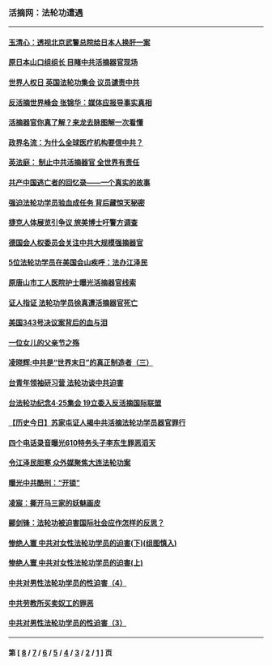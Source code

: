 ### 活摘网：法轮功遭遇
---
#### [玉清心：透视北京武警总院给日本人换肝一案](../../pages/nf5881/n13771978.md?06170430) 
#### [原日本山口组组长 目睹中共活摘器官现场](../../pages/nf5881/n13767360.md?06170430) 
#### [世界人权日 英国法轮功集会 议员谴责中共](../../pages/nf5881/n13431763.md?06170430) 
#### [反活摘世界峰会 张锦华：媒体应报导事实真相](../../pages/nf5881/n13278502.md?06170430) 
#### [活摘器官你真了解？来龙去脉图解一次看懂](../../pages/nf5881/n13013820.md?06170430) 
#### [政界名流：为什么全球医疗机构要信中共？](../../pages/nf5881/n11945479.md?06170430) 
#### [英法庭： 制止中共活摘器官 全世界有责任](../../pages/nf5881/n11330691.md?06170430) 
#### [共产中国逃亡者的回忆录——一个真实的故事](../../pages/nf5881/n10918649.md?06170430) 
#### [强迫法轮功学员验血成任务 背后藏惊天秘密](../../pages/nf5881/n4252384.md?06170430) 
#### [捷克人体展览引争议 旅美博士吁警方调查](../../pages/nf5881/n9429187.md?06170430) 
#### [德国会人权委员会关注中共大规模强摘器官](../../pages/nf5881/n8418950.md?06170430) 
#### [5位法轮功学员在美国会山疾呼：法办江泽民](../../pages/nf5881/n8101519.md?06170430) 
#### [原唐山市工人医院护士曝光活摘器官线索](../../pages/nf5881/n8076384.md?06170430) 
#### [证人指证 法轮功学员徐真遭活摘器官死亡](../../pages/nf5881/n8042467.md?06170430) 
#### [美国343号决议案背后的血与泪](../../pages/nf5881/n8020684.md?06170430) 
#### [一位女儿的父亲节之殇](../../pages/nf5881/n8014122.md?06170430) 
#### [凌晓辉:中共是“世界末日”的真正制造者（三）](../../pages/nf5881/n4210333.md?06170430) 
#### [台青年领袖研习营 法轮功谈中共迫害](../../pages/nf5881/n4141857.md?06170430) 
#### [台法轮功纪念4‧25集会 19立委入反活摘国际联盟](../../pages/nf5881/n4141821.md?06170430) 
#### [【历史今日】苏家屯证人揭中共活摘法轮功学员器官罪行](../../pages/nf5881/n4135912.md?06170430) 
#### [四个电话录音曝光610特务头子李东生罪恶滔天](../../pages/nf5881/n4040060.md?06170430) 
#### [令江泽民胆寒 众外媒聚焦大连法轮功案](../../pages/nf5881/n3932671.md?06170430) 
#### [曝光中共酷刑：“开锁”](../../pages/nf5881/n3889373.md?06170430) 
#### [凌宸：撕开马三家的妖魅画皮](../../pages/nf5881/n3849369.md?06170430) 
#### [郦剑锋：法轮功被迫害国际社会应作怎样的反思？](../../pages/nf5881/n3824560.md?06170430) 
#### [惨绝人寰 中共对女性法轮功学员的迫害(下)(组图慎入)](../../pages/nf5881/n3816285.md?06170430) 
#### [惨绝人寰 中共对女性法轮功学员的迫害(上)](../../pages/nf5881/n3815374.md?06170430) 
#### [中共对男性法轮功学员的性迫害（4）](../../pages/nf5881/n3769144.md?06170430) 
#### [中共劳教所买卖奴工的罪恶](../../pages/nf5881/n3769378.md?06170430) 
#### [中共对男性法轮功学员的性迫害（3）](../../pages/nf5881/n3768231.md?06170430) 

---
#### 第 [ [8](./8.md?06170430) / [7](./7.md?06170430) / [6](./6.md?06170430) / [5](./5.md?06170430) / [4](./4.md?06170430) / [3](./3.md?06170430) / [2](./2.md?06170430) / [1](./1.md?06170430) ] 页
